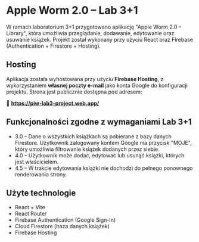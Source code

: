 # Apple Worm 2.0 – Lab 3+1

W ramach laboratorium 3+1 przygotowano aplikację "Apple Worm 2.0 – Library", która umożliwia przeglądanie, dodawanie, edytowanie oraz usuwanie książek. Projekt został wykonany przy użyciu React oraz Firebase (Authentication + Firestore + Hosting).

## Hosting

Aplikacja została wyhostowana przy użyciu **Firebase Hosting**, z wykorzystaniem **własnej poczty e-mail** jako konta Google do konfiguracji projektu. Strona jest publicznie dostępna pod adresem:

🔗 **https://piw-lab3-project.web.app/**

## Funkcjonalności zgodne z wymaganiami Lab 3+1

- 3.0 – Dane o wszystkich książkach są pobierane z bazy danych Firestore.
  Użytkownik zalogowany kontem Google ma przycisk "MOJE", który umożliwia filtrowanie książek dodanych przez siebie.
- 4.0 – Użytkownik może dodać, edytować lub usunąć książki, których jest właścicielem.
- 4.5 – W trakcie edytowania książki nie dochodzi do pełnego ponownego renderowania strony.

## Użyte technologie

- React + Vite
- React Router
- Firebase Authentication (Google Sign-In)
- Cloud Firestore (baza danych książek)
- Firebase Hosting
